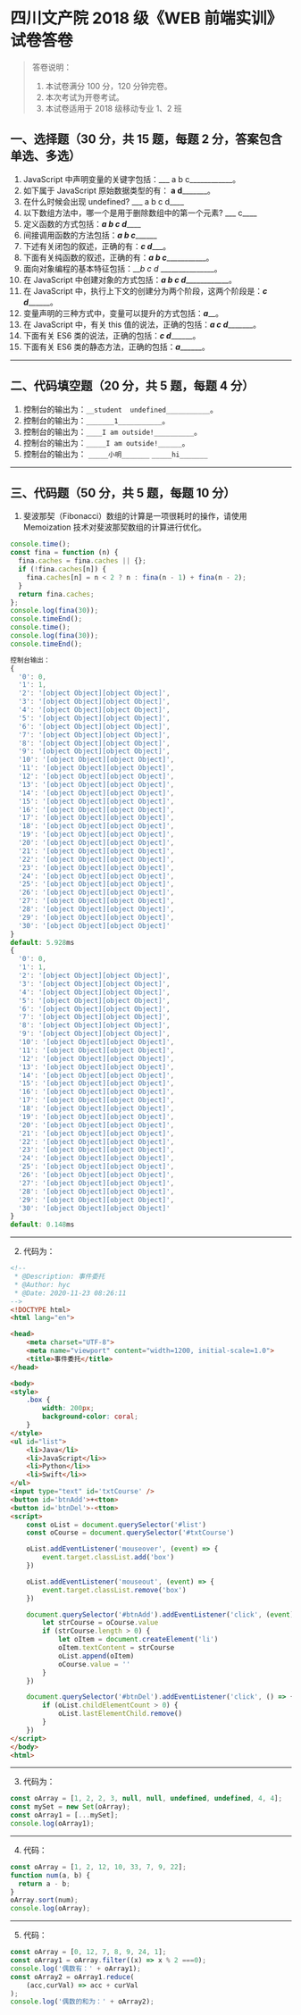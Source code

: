 # 四川文产院 2018 级《WEB 前端实训》试卷答卷

> 答卷说明：
> 1. 本试卷满分 100 分，120 分钟完卷。
> 2. 本次考试为开卷考试。
> 3. 本试卷适用于 2018 级移动专业 1、2 班

## 一、选择题（30 分，共 15 题，每题 2 分，答案包含单选、多选）

1. JavaScript 中声明变量的关键字包括：___  a b c____________。
2. 如下属于 JavaScript 原始数据类型的有： __a d_________。
3. 在什么时候会出现 undefined?  ___  a b c d____
4. 以下数组方法中，哪一个是用于删除数组中的第一个元素?  ___ c____
5. 定义函数的方式包括：___a b c d_______
6. 间接调用函数的方法包括：___a b c_________
7. 下述有关闭包的叙述，正确的有：___c d______。
8. 下面有关纯函数的叙述，正确的有：___a b c______________。
9. 面向对象编程的基本特征包括：___b c d_ _______________。
10. 在 JavaScript 中创建对象的方式包括：___a b c d_______________。
11. 在 JavaScript 中，执行上下文的创建分为两个阶段，这两个阶段是：___c d_________。
12. 变量声明的三种方式中，变量可以提升的方式包括：___a_____。
13. 在 JavaScript 中，有关 this 值的说法，正确的包括：___a c d__________。
14. 下面有关 ES6 类的说法，正确的包括：___c d_________。
15. 下面有关 ES6 类的静态方法，正确的包括：___a_________。

------

## 二、代码填空题（20 分，共 5 题，每题 4 分）

1. 控制台的输出为：`__student  undefined___________`。
2. 控制台的输出为：`_______1___________`。
3. 控制台的输出为：`____I am outside!__________`。
4. 控制台的输出为：`_____I am outside!______`。
5. 控制台的输出为：
    `_____小明_______`
    `_____hi_______`
-------

## 三、代码题（50 分，共 5 题，每题 10 分）

1. 斐波那契（Fibonacci）数组的计算是一项很耗时的操作，请使用 Memoization 技术对斐波那契数组的计算进行优化。

```js
console.time();
const fina = function (n) {
  fina.caches = fina.caches || {};
  if (!fina.caches[n]) {
    fina.caches[n] = n < 2 ? n : fina(n - 1) + fina(n - 2);
  }
  return fina.caches;
};
console.log(fina(30));
console.timeEnd();
console.time();
console.log(fina(30));
console.timeEnd();

控制台输出：
{
  '0': 0,
  '1': 1,
  '2': '[object Object][object Object]',
  '3': '[object Object][object Object]',
  '4': '[object Object][object Object]',
  '5': '[object Object][object Object]',
  '6': '[object Object][object Object]',
  '7': '[object Object][object Object]',
  '8': '[object Object][object Object]',
  '9': '[object Object][object Object]',
  '10': '[object Object][object Object]',
  '11': '[object Object][object Object]',
  '12': '[object Object][object Object]',
  '13': '[object Object][object Object]',
  '14': '[object Object][object Object]',
  '15': '[object Object][object Object]',
  '16': '[object Object][object Object]',
  '17': '[object Object][object Object]',
  '18': '[object Object][object Object]',
  '19': '[object Object][object Object]',
  '20': '[object Object][object Object]',
  '21': '[object Object][object Object]',
  '22': '[object Object][object Object]',
  '23': '[object Object][object Object]',
  '24': '[object Object][object Object]',
  '25': '[object Object][object Object]',
  '26': '[object Object][object Object]',
  '27': '[object Object][object Object]',
  '28': '[object Object][object Object]',
  '29': '[object Object][object Object]',
  '30': '[object Object][object Object]'
}
default: 5.928ms
{
  '0': 0,
  '1': 1,
  '2': '[object Object][object Object]',
  '3': '[object Object][object Object]',
  '4': '[object Object][object Object]',
  '5': '[object Object][object Object]',
  '6': '[object Object][object Object]',
  '7': '[object Object][object Object]',
  '8': '[object Object][object Object]',
  '9': '[object Object][object Object]',
  '10': '[object Object][object Object]',
  '11': '[object Object][object Object]',
  '12': '[object Object][object Object]',
  '13': '[object Object][object Object]',
  '14': '[object Object][object Object]',
  '15': '[object Object][object Object]',
  '16': '[object Object][object Object]',
  '17': '[object Object][object Object]',
  '18': '[object Object][object Object]',
  '19': '[object Object][object Object]',
  '20': '[object Object][object Object]',
  '21': '[object Object][object Object]',
  '22': '[object Object][object Object]',
  '23': '[object Object][object Object]',
  '24': '[object Object][object Object]',
  '25': '[object Object][object Object]',
  '26': '[object Object][object Object]',
  '27': '[object Object][object Object]',
  '28': '[object Object][object Object]',
  '29': '[object Object][object Object]',
  '30': '[object Object][object Object]'
}
default: 0.148ms

```

-------

2. 代码为：

```html
<!--
 * @Description: 事件委托
 * @Author: hyc
 * @Date: 2020-11-23 08:26:11
-->
<!DOCTYPE html>
<html lang="en">

<head>
    <meta charset="UTF-8">
    <meta name="viewport" content="width=1200, initial-scale=1.0">
    <title>事件委托</title>
</head>

<body>
<style>
    .box {
        width: 200px;
        background-color: coral;
    }
</style>
<ul id="list">
    <li>Java</li>
    <li>JavaScript</li>>
    <li>Python</li>>
    <li>Swift</li>>
</ul>
<input type="text" id='txtCourse' />
<button id='btnAdd'>+<tton>
<button id='btnDel'>-<tton>
<script>
    const oList = document.querySelector('#list')
    const oCourse = document.querySelector('#txtCourse')

    oList.addEventListener('mouseover', (event) => {
        event.target.classList.add('box')
    })

    oList.addEventListener('mouseout', (event) => {
        event.target.classList.remove('box')
    })

    document.querySelector('#btnAdd').addEventListener('click', (event) => {
        let strCourse = oCourse.value
        if (strCourse.length > 0) {
            let oItem = document.createElement('li')
            oItem.textContent = strCourse
            oList.append(oItem)
            oCourse.value = ''
        }
    })

    document.querySelector('#btnDel').addEventListener('click', () => {
        if (oList.childElementCount > 0) {
            oList.lastElementChild.remove()
        }
    })
</script>
</body>
<html>
```

-------

3. 代码为：

```js
const oArray = [1, 2, 2, 3, null, null, undefined, undefined, 4, 4];
const mySet = new Set(oArray);   
const oArray1 = [...mySet];
console.log(oArray1);
```

-------

4. 代码：

```js
const oArray = [1, 2, 12, 10, 33, 7, 9, 22];
function num(a, b) {
  return a - b;
}
oArray.sort(num);   
console.log(oArray);
```

-------

5. 代码：

```js
const oArray = [0, 12, 7, 8, 9, 24, 1];
const oArray1 = oArray.filter((x) => x % 2 ===0);
console.log('偶数有：' + oArray1);
const oArray2 = oArray1.reduce(
    (acc,curVal) => acc + curVal
);
console.log('偶数的和为：' + oArray2);
```







​        
